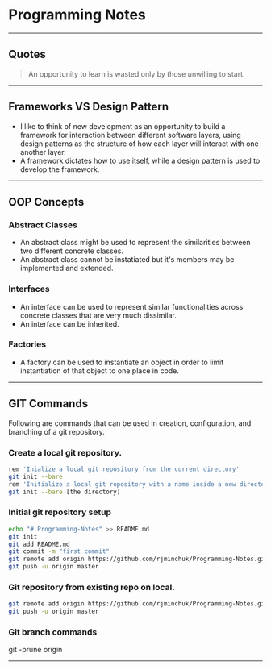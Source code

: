 # Programming Notes

---

## Quotes
> An opportunity to learn is wasted only by those unwilling to start.


---

## Frameworks VS Design Pattern
- I like to think of new development as an opportunity to build a framework for interaction between different software layers, using design patterns as the structure of how each layer will interact with one another layer.
- A framework dictates how to use itself, while a design pattern is used to develop the framework.


---

## OOP Concepts


### Abstract Classes
- An abstract class might be used to represent the similarities between two different concrete classes.
- An abstract class cannot be instatiated but it's members may be implemented and extended.

### Interfaces
- An interface can be used to represent similar functionalities across concrete classes that are very much dissimilar.
- An interface can be inherited.

### Factories
- A factory can be used to instantiate an object in order to limit instantiation of that object to one place in code.


---

## GIT Commands

Following are commands that can be used in creation, configuration, and branching of a git repository.


### Create a local git repository.
```sh
rem 'Inialize a local git repository from the current directory' 
git init --bare
rem 'Initialize a local git repository with a name inside a new directory'
git init --bare [the directory]
```


### Initial git repository setup
```sh
echo "# Programming-Notes" >> README.md
git init
git add README.md
git commit -m "first commit"
git remote add origin https://github.com/rjminchuk/Programming-Notes.git
git push -u origin master
```


### Git repository from existing repo on local.
```sh
git remote add origin https://github.com/rjminchuk/Programming-Notes.git
git push -u origin master
```


### Git branch commands
git -prune origin 


---
